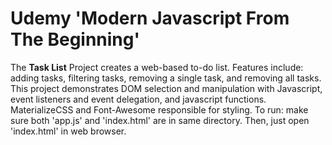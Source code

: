 # Udemy 'Modern Javascript From The Beginning'

The **Task List** Project creates a web-based to-do list. 
Features include: adding tasks, filtering tasks, removing a single task, and removing all tasks. 
This project demonstrates DOM selection and manipulation with Javascript, event listeners and event delegation, and javascript functions. MaterializeCSS and Font-Awesome responsible for styling. 
To run: make sure both 'app.js' and 'index.html' are in same directory.  Then, just open 'index.html' in web browser. 
